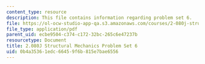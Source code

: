 ```yaml
---
content_type: resource
description: This file contains information regarding problem set 6.
file: https://ol-ocw-studio-app-qa.s3.amazonaws.com/courses/2-080j-structural-mechanics-fall-2013/0b4a35361edc66459f6b815e7bae6556_MIT2_080JF13_ProbSet_6.pdf
file_type: application/pdf
parent_uid: ecbe9504-c374-c172-32bc-265c6e47237b
resourcetype: Document
title: 2.080J Structural Mechanics Problem Set 6
uid: 0b4a3536-1edc-6645-9f6b-815e7bae6556
---
```

